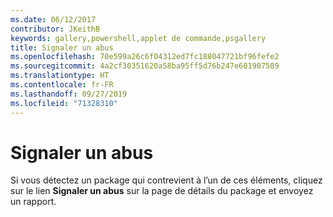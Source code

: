 ```yaml
---
ms.date: 06/12/2017
contributor: JKeithB
keywords: gallery,powershell,applet de commande,psgallery
title: Signaler un abus
ms.openlocfilehash: 70e599a26c6f04312ed7fc188047721bf96fefe2
ms.sourcegitcommit: 4a2cf30351620a58ba95ff5d76b247e601907589
ms.translationtype: HT
ms.contentlocale: fr-FR
ms.lasthandoff: 09/27/2019
ms.locfileid: "71328310"
---
```

# <a name="report-abuse"></a>Signaler un abus

Si vous détectez un package qui contrevient à l’un de ces éléments, cliquez sur le lien **Signaler un abus** sur la page de détails du package et envoyez un rapport.

